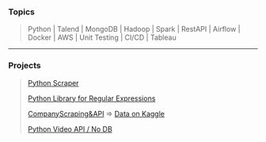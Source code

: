 ### Topics
> Python | Talend | MongoDB | Hadoop | Spark | RestAPI | Airflow | Docker | AWS | Unit Testing | CI/CD | Tableau
- - -
### Projects
> [Python Scraper](https://github.com/TawfikYasser/delog/blob/main/PythonScraper.py)
> 
> [Python Library for Regular Expressions](https://github.com/TawfikYasser/erxepy)
> 
> [CompanyScraping&API](https://github.com/TawfikYasser/delog/tree/main/Company-Project) => [Data on Kaggle](https://www.kaggle.com/tawfikyasser/stackoverflow-companies)
>
> [Python Video API / No DB](https://github.com/TawfikYasser/delog/blob/main/videoAPI.py)
